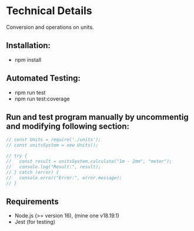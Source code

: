 # Technical Details

Conversion and operations on units.

## Installation: ##

- npm install

## Automated Testing: ##

- npm run test
- npm run test:coverage

## Run and test program manually by uncommentig and modifying following section:

```javascript
// const Units = require('./units');
// const unitsSystem = new Units();

// try {
//   const result = unitsSystem.calculate("1m - 2mm", "meter");
//   console.log("Result:", result);
// } catch (error) {
//   console.error("Error:", error.message);
// }
```

## Requirements

- Node.js (>= version 16), (mine one v18.19.1)
- Jest (for testing)
